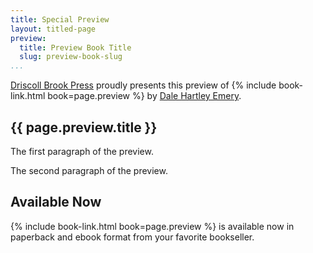 ```yaml
---
title: Special Preview
layout: titled-page
preview:
  title: Preview Book Title
  slug: preview-book-slug
...
```


[Driscoll Brook Press](http://DriscollBrookPress.com)
proudly presents this preview of
{% include book-link.html book=page.preview %} by
[Dale Hartley Emery](http://DaleHartleyEmery.com).

<h2 class='showcase'>{{ page.preview.title }}</h2>

The first paragraph of the preview.

The second paragraph of the preview.

<h2>Available Now</h2>

{% include book-link.html book=page.preview %} is available now
in paperback and ebook format from your favorite bookseller.
